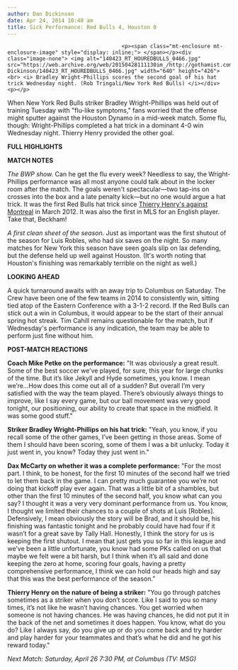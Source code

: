 ```yaml
---
author: Dan Dickinson
date: Apr 24, 2014 10:40 am
title: Sick Performance: Red Bulls 4, Houston 0
---
```


	
										<p><span class="mt-enclosure mt-enclosure-image" style="display: inline;"> </span></p><div class="image-none"> <img alt="140423_RT_HOUREDBULLS_0466.jpg" src="https://web.archive.org/web/20150428111130im_/http://gothamist.com/attachments/Dan Dickinson/140423_RT_HOUREDBULLS_0466.jpg" width="640" height="426"> <br> <i> Bradley Wright-Phillips scores the second goal of his hat trick Wednesday night. (Rob Tringali/New York Red Bulls) </i></div> <p></p>

<p>When New York Red Bulls striker Bradley Wright-Phillips was held out of training Tuesday with &quot;flu-like symptoms,&quot; fans worried that the offense might sputter against the Houston Dynamo in a mid-week match. Some flu, though: Wright-Phillips completed a hat trick in a dominant 4-0 win Wednesday night. Thierry Henry provided the other goal.</p>

<p><strong>FULL HIGHLIGHTS</strong></p>

<p><script height="348px" width="620px" src="https://web.archive.org/web/20150428111130js_/http://player.ooyala.com/iframe.js#pbid=403636afd0bc4debb836bf917bdf5d28&amp;ec=0weWlmbTpY4Is8CPCh5_oJQ98m2dwLr2"></script></p>

<p><strong>MATCH NOTES</strong></p>

<p><em>The BWP show.</em> Can he get the flu every week? Needless to say, the Wright-Phillips performance was all most anyone could talk about in the locker room after the match. The goals weren&apos;t spectacular&#x2014;two tap-ins on crosses into the box and a late penalty kick&#x2014;but no one would argue a hat trick. It was the first Red Bulls hat trick since <a href="https://web.archive.org/web/20150428111130/http://gothamist.com/2012/04/01/thierry_henry_makes_an_impact_in_5-.php">Thierry Henry&apos;s against Montreal</a> in March 2012. It was also the first in MLS for an English player. Take that, Beckham!</p>

<p><em>A first clean sheet of the season.</em> Just as important was the first shutout of the season for Luis Robles, who had six saves on the night. So many matches for New York this season have seen goals slip on lax defending, but the defense held up well against Houston. (It&apos;s worth noting that Houston&apos;s finishing was remarkably terrible on the night as well.)</p>

<p><strong>LOOKING AHEAD</strong></p>

<p>A quick turnaround awaits with an away trip to Columbus on Saturday. The Crew have been one of the few teams in 2014 to consistently win, sitting tied atop of the Eastern Conference with a 3-1-2 record. If the Red Bulls can stick out a win in Columbus, it would appear to be the start of their annual spring hot streak. Tim Cahill remains questionable for the match, but if Wednesday&apos;s performance is any indication, the team may be able to perform just fine without him.</p>

<p><strong>POST-MATCH REACTIONS</strong></p>

<p><strong>Coach Mike Petke on the performance:</strong> &quot;It was obviously a great result. Some of the best soccer we&#x2019;ve played, for sure, this year for large chunks of the time. But it&#x2019;s like Jekyll and Hyde sometimes, you know. I mean we&#x2019;re&#x2026;How does this come out all of a sudden? But overall I&#x2019;m very satisfied with the way the team played. There&#x2019;s obviously always things to improve, like I say every game, but our ball movement was very good tonight, our positioning, our ability to create that space in the midfield. It was some good stuff.&quot;</p>

<p><strong>Striker Bradley Wright-Phillips on his hat trick:</strong> &quot;Yeah, you know, if you recall some of the other games, I&#x2019;ve been getting in those areas. Some of them I should have been scoring, some of them I was a bit unlucky. Today it just went in, you know? Today they just went in.&quot;</p>

<p><strong>Dax McCarty on whether it was a complete performance:</strong> &quot;For the most part. I think, to be honest, for the first 10 minutes of the second half we tried to let them back in the game. I can pretty much guarantee you we&#x2019;re not doing that kickoff play ever again. That was a little bit of a shambles, but other than the first 10 minutes of the second half, you know what can you say? I thought it was a very very dominant performance from us. You know, I thought we limited their chances to a couple of shots at Luis [Robles]. Defensively, I mean obviously the story will be Brad, and it should be, his finishing was fantastic tonight and he probably could have had four if it wasn&#x2019;t for a great save by Tally Hall. Honestly, I think the story for us is keeping the first shutout. I mean that just gets you so far in this league and we&#x2019;ve been a little unfortunate, you know had some PKs called on us that maybe we felt were a bit harsh, but I think when it&#x2019;s all said and done keeping the zero at home, scoring four goals, having a pretty comprehensive performance, I think we can hold our heads high and say that this was the best performance of the season.&quot;</p>

<p><strong>Thierry Henry on the nature of being a striker:</strong> &quot;You go through patches sometimes as a striker when you don&#x2019;t score. Like I said to you so many times, it&#x2019;s not like he wasn&#x2019;t having chances. You get worried when someone is not having chances. He was having chances, he did not put it in the back of the net and sometimes it does happen. You know, what do you do? Like I always say, do you give up or do you come back and try harder and play harder for your teammates and that&#x2019;s what he did and he got his reward today.&quot;</p>

<p><em>Next Match: Saturday, April 26 7:30 PM, at Columbus (TV: MSG)</em></p>					
										
									
				